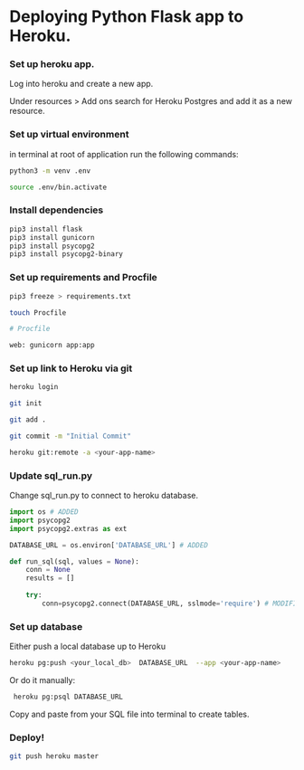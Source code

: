 # Deploying Python Flask app to Heroku. 


### Set up heroku app. 

Log into heroku and create a new app. 

Under resources > Add ons search for Heroku Postgres and add it as a new resource. 

### Set up virtual environment

in terminal at root of application run the following commands:

```bash
python3 -m venv .env

source .env/bin.activate
```

### Install dependencies

```bash
pip3 install flask
pip3 install gunicorn
pip3 install psycopg2
pip3 install psycopg2-binary
```

### Set up requirements and Procfile

```bash
pip3 freeze > requirements.txt

touch Procfile
```

```python
# Procfile

web: gunicorn app:app
```

### Set up link to Heroku via git

```bash
heroku login

git init

git add .

git commit -m "Initial Commit"

heroku git:remote -a <your-app-name> 
```

### Update sql_run.py

Change sql_run.py to connect to heroku database.

```python
import os # ADDED
import psycopg2  
import psycopg2.extras as ext

DATABASE_URL = os.environ['DATABASE_URL'] # ADDED

def run_sql(sql, values = None):
    conn = None
    results = []
    
    try:
        conn=psycopg2.connect(DATABASE_URL, sslmode='require') # MODIFIED
```

### Set up database

Either push a local database up to Heroku

```bash
heroku pg:push <your_local_db>  DATABASE_URL  --app <your-app-name>

```

Or do it manually:

```bash
 heroku pg:psql DATABASE_URL
```

Copy and paste from your SQL file into terminal to create tables.

### Deploy!

```bash
git push heroku master
```